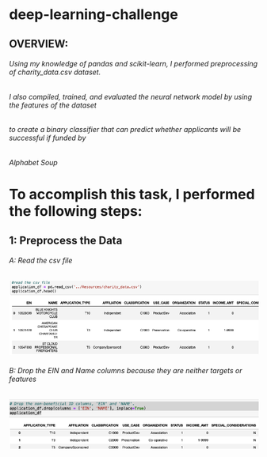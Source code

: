# deep-learning-challenge

## OVERVIEW:

###### Using my knowledge of pandas and scikit-learn, I performed preprocessing of charity_data.csv dataset.
###### I also compiled, trained, and evaluated the neural network model by using the features of the dataset
###### to create a binary classifier that can predict whether applicants will be successful if funded by
###### Alphabet Soup

# To accomplish this task, I performed the following steps:

## 1: Preprocess the Data
###### A: Read the csv file
![](images/load%20csv.png)
###### B: Drop the EIN and Name columns because they are neither targets or features
![](images/drop_ein_name.png)

        

